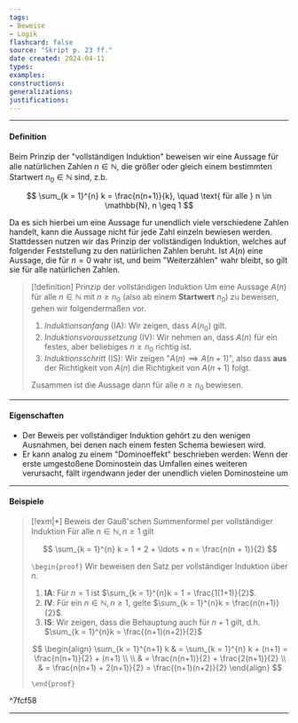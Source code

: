 ```yaml
---
tags:
- Beweise
- Logik
flashcard: false
source: "Skript p. 23 ff."
date created: 2024-04-11
types: 
examples: 
constructions: 
generalizations: 
justifications:
---
```

***
#### Definition

Beim Prinzip der "vollständigen Induktion" beweisen wir eine Aussage für alle natürlichen Zahlen $n \in \mathbb{N}$, die größer oder gleich einem bestimmten Startwert $n_{0} \in \mathbb{N}$ sind, z.b.

$$
\sum_{k = 1}^{n} k = \frac{n(n+1)}{k}, \quad \text{ für alle } n \in \mathbb{N}, n \geq 1
$$

Da es sich hierbei um eine Aussage fur unendlich viele verschiedene Zahlen handelt, kann die Aussage nicht für jede Zahl einzeln bewiesen werden. Stattdessen nutzen wir das Prinzip der vollständigen Induktion, welches auf folgender Feststellung zu den natürlichen Zahlen beruht. Ist $A(n)$ eine Aussage, die für $n = 0$ wahr ist, und beim "Weiterzählen" wahr bleibt, so gilt sie für alle natürlichen Zahlen.

> [!definition] Prinzip der vollständigen Induktion
> Um eine Aussage $A(n)$ für alle $n \in \mathbb{N}$ mit $n \geq n_{0}$ (also ab einem **Startwert** $n_{0}$) zu beweisen, gehen wir folgendermaßen vor.
> 
> 1. *Induktionsanfang* (IA): Wir zeigen, dass $A(n_{0})$ gilt.
> 2. *Induktionsvoraussetzung* (IV): Wir nehmen an, dass $A(n)$ für ein festes, aber beliebiges $n \geq n_{0}$ richtig ist.
> 3. *Induktionsschritt* (IS): Wir zeigen "$A(n) \implies A(n+1)$", also dass **aus** der Richtigkeit von $A(n)$ die Richtigkeit von $A(n+1)$ folgt.
> 
> Zusammen ist die Aussage dann für alle $n \geq n_{0}$ bewiesen.

***
#### Eigenschaften

- Der Beweis per vollständiger Induktion gehört zu den wenigen Ausnahmen, bei denen nach einem festen Schema bewiesen wird.
- Er kann analog zu einem "Dominoeffekt" beschrieben werden: Wenn der erste umgestoßene Dominostein das Umfallen eines weiteren verursacht, fällt irgendwann jeder der unendlich vielen Dominosteine um

***
#### Beispiele

> [!exm|*] Beweis der Gauß'schen Summenformel per vollständiger Induktion 
> Für alle $n \in \mathbb{N}, n \geq 1$ gilt
> 
> $$
> \sum_{k = 1}^{n} k = 1 + 2 + \ldots + n = \frac{n(n + 1)}{2}
> $$
> 
> `\begin{proof}`
> Wir beweisen den Satz per vollständiger Induktion über $n$.
> 
> 1. **IA**: Für $n = 1$ ist $\sum_{k = 1}^{n}k = 1 = \frac{1(1+1)}{2}$.
> 2. **IV**: Für ein $n \in \mathbb{N}, n \geq 1$, gelte $\sum_{k = 1}^{n}k = \frac{n(n+1)}{2}$.
> 3. **IS**: Wir zeigen, dass die Behauptung auch für $n+1$ gilt, d.h. $\sum_{k = 1}^{n}k = \frac{(n+1)(n+2)}{2}$
>    
> $$
> \begin{align}
\sum_{k = 1}^{n+1} k &  = \sum_{k = 1}^{n} k + (n+1) = \frac{n(n+1)}{2} + (n+1) \\ \\
 & = \frac{n(n+1)}{2} + \frac{2(n+1)}{2} \\
 & = \frac{n(n+1) + 2(n+1)}{2} = \frac{(n+1)(n+2)}{2}
\end{align}
> $$
> 
> `\end{proof}`

^7fcf58

***

